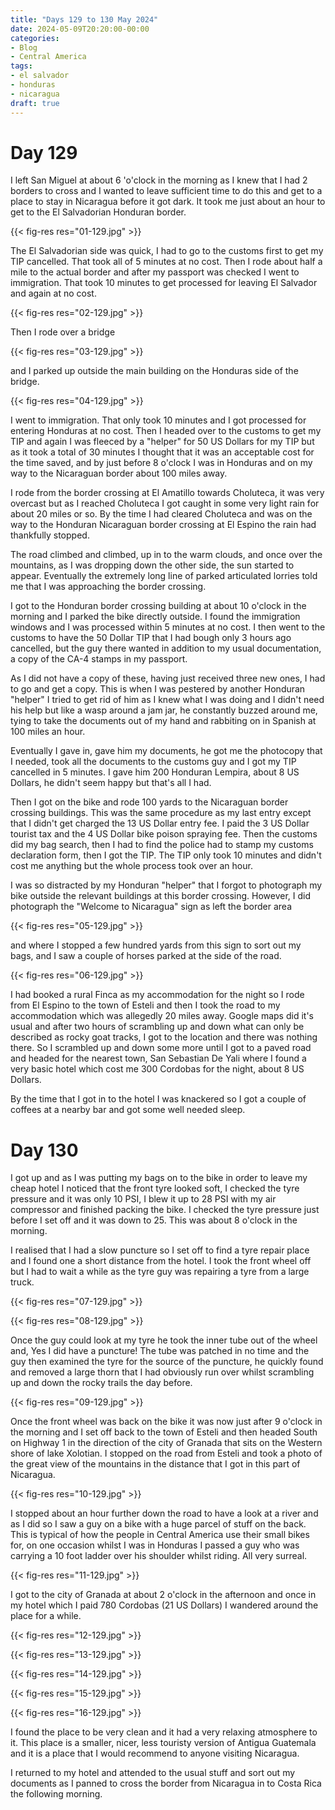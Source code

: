```yaml
---
title: "Days 129 to 130 May 2024"
date: 2024-05-09T20:20:00-00:00
categories:
- Blog
- Central America
tags:
- el salvador
- honduras
- nicaragua
draft: true
---
```


# Day 129

I left San Miguel at about 6 'o'clock in the morning as I knew that I had 2 borders to cross and I wanted to leave sufficient time to do this and get to a place to stay in Nicaragua before it got dark. It took me just about an hour to get to the El Salvadorian Honduran border. 

{{< fig-res res="01-129.jpg" >}}

<!--more-->

The El Salvadorian side was quick, I had to go to the customs first to get my TIP cancelled. That took all of 5 minutes at no cost. Then I rode about half a mile to the actual border and after my passport was checked I went to immigration. That took 10 minutes to get processed for leaving El Salvador and again at no cost.

{{< fig-res res="02-129.jpg" >}}

Then I rode over a bridge

{{< fig-res res="03-129.jpg" >}}

and I parked up outside the main building on the Honduras side of the bridge.

{{< fig-res res="04-129.jpg" >}}

I went to immigration. That only took 10 minutes and I got processed for entering Honduras at no cost. Then I headed over to the customs to get my TIP and again I was fleeced by a "helper" for 50 US Dollars for my TIP but as it took a total of 30 minutes I thought that it was an acceptable cost for the time saved, and by just before 8 o'clock I was in Honduras and on my way to the Nicaraguan border about 100 miles away.

I rode from the border crossing at El Amatillo towards Choluteca, it was very overcast but as I reached Choluteca I got caught in some very light rain for about 20 miles or so. By the time I had cleared Choluteca and was on the way to the Honduran Nicaraguan border crossing at El Espino the rain had thankfully stopped.

The road climbed and climbed, up in to the warm clouds, and once over the mountains, as I was dropping down the other side, the sun started to appear. Eventually the extremely long line of parked articulated lorries told me that I was approaching the border crossing. 

I got to the Honduran border crossing building at about 10 o'clock in the morning and I parked the bike directly outside. I found the immigration windows and I was processed within 5 minutes at no cost. I then went to the customs to have the 50 Dollar TIP that I had bough only 3 hours ago cancelled, but the guy there wanted in addition to my usual documentation, a copy of the CA-4 stamps in my passport. 

As I did not have a copy of these, having just received three new ones, I had to go and get a copy. This is when I was pestered by another Honduran "helper" I tried to get rid of him as I knew what I was doing and I didn't need his help but like a wasp around a jam jar, he constantly buzzed around me, tying to take the documents out of my hand and rabbiting on in Spanish at 100 miles an hour. 

Eventually I gave in, gave him my documents, he got me the photocopy that I needed, took all the documents to the customs guy and I got my TIP cancelled in 5 minutes. I gave him 200 Honduran Lempira, about 8 US Dollars, he didn't seem happy but that's all I had. 

Then I got on the bike and rode 100 yards to the Nicaraguan border crossing buildings. This was the same procedure as my last entry except that I didn't get charged the 13 US Dollar entry fee. I paid the 3 US Dollar tourist tax and the 4 US Dollar bike poison spraying fee. Then the customs did my bag search, then I had to find the police had to stamp my customs declaration form, then I got the TIP. The TIP only took 10 minutes and didn't cost me anything but the whole process took over an hour.

I was so distracted by my Honduran "helper" that I forgot to photograph my bike outside the relevant buildings at this border crossing. However, I did photograph the "Welcome to Nicaragua" sign as left the border area 

{{< fig-res res="05-129.jpg" >}}

and where I stopped a few hundred yards from this sign to sort out my bags, and I saw a couple of horses parked at the side of the road.

{{< fig-res res="06-129.jpg" >}}

I had booked a rural Finca as my accommodation for the night so I rode from El Espino to the town of Esteli and then I took the road to my accommodation which was allegedly 20 miles away. Google maps did it's usual and after two hours of scrambling up and down what can only be described as rocky goat tracks, I got to the location and there was nothing there. So I scrambled up and down some more until I got to a paved road and headed for the nearest town, San Sebastian De Yali where I found a very basic hotel which cost me 300 Cordobas for the night, about 8 US Dollars.

By the time that I got in to the hotel I was knackered so I got a couple of coffees at a nearby bar and got some well needed sleep.


# Day 130

I got up and as I was putting my bags on to the bike in order to leave my cheap hotel I noticed that the front tyre looked soft, I checked the tyre pressure and it was only 10 PSI, I blew it up to 28 PSI with my air compressor and finished packing the bike. I checked the tyre pressure just before I set off and it was down to 25. This was about 8 o'clock in the morning. 

I realised that I had a slow puncture so I set off to find a tyre repair place and I found one a short distance from the hotel. I took the front wheel off but I had to wait a while as the tyre guy was repairing a tyre from a large truck.

{{< fig-res res="07-129.jpg" >}}

{{< fig-res res="08-129.jpg" >}}

Once the guy could look at my tyre he took the inner tube out of the wheel and, Yes I did have a puncture! The tube was patched in no time and the guy then examined the tyre for the source of the puncture, he quickly found and removed a large thorn that I had obviously run over whilst scrambling up and down the rocky trails the day before.

{{< fig-res res="09-129.jpg" >}}

Once the front wheel was back on the bike it was now just after 9 o'clock in the morning and I set off back to the town of Esteli and then headed South on Highway 1 in the direction of the city of Granada that sits on the Western shore of lake Xolotian. I stopped on the road from Esteli and took a photo of the great view of the mountains in the distance that I got in this part of Nicaragua.

{{< fig-res res="10-129.jpg" >}}

I stopped about an hour further down the road to have a look at a river and as I did so I saw a guy on a bike with a huge parcel of stuff on the back. This is typical of how the people in Central America use their small bikes for, on one occasion whilst I was in Honduras I passed a guy who was carrying a 10 foot ladder over his shoulder whilst riding. All very surreal. 

{{< fig-res res="11-129.jpg" >}}

I got to the city of Granada at about 2 o'clock in the afternoon and once in my hotel which I paid 780 Cordobas (21 US Dollars) I wandered around the place for a while.

{{< fig-res res="12-129.jpg" >}}

{{< fig-res res="13-129.jpg" >}}

{{< fig-res res="14-129.jpg" >}}

{{< fig-res res="15-129.jpg" >}}

{{< fig-res res="16-129.jpg" >}}

I found the place to be very clean and it had a very relaxing atmosphere to it. This place is a smaller, nicer, less touristy version of Antigua Guatemala and it is a place that I would recommend to anyone visiting Nicaragua.

I returned to my hotel and attended to the usual stuff and sort out my documents as I panned to cross the border from Nicaragua in to Costa Rica the following morning.
